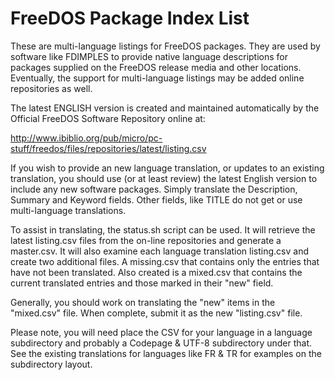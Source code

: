 # FreeDOS Package Index List

These are multi-language listings for FreeDOS packages. They are used by
software like FDIMPLES to provide native language descriptions for packages
supplied on the FreeDOS release media and other locations. Eventually,
the support for multi-language listings may be added online repositories as
well.

The latest ENGLISH version is created and maintained automatically by the
Official FreeDOS Software Repository online at:

http://www.ibiblio.org/pub/micro/pc-stuff/freedos/files/repositories/latest/listing.csv

If you wish to provide an new language translation, or updates to an existing
translation, you should use (or at least review) the latest English version to
include any new software packages. Simply translate the Description, Summary
and Keyword fields. Other fields, like TITLE do not get or use multi-language
translations.

To assist in translating, the status.sh script can be used. It will retrieve
the latest listing.csv files from the on-line repositories and generate
a master.csv. It will also examine each language translation listing.csv and
create two additional files. A missing.csv that contains only the entries that
have not been translated. Also created is a mixed.csv that contains the current
translated entries and those marked in their "new" field.

Generally, you should work on translating the "new" items in the "mixed.csv"
file. When complete, submit it as the new "listing.csv" file.

Please note, you will need place the CSV for your language in a language
subdirectory and probably a Codepage & UTF-8 subdirectory under that. See the
existing translations for languages like FR & TR for examples on the subdirectory
layout.

